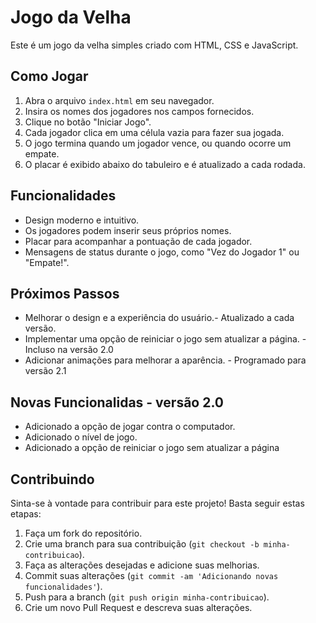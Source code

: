 # Jogo da Velha


Este é um jogo da velha simples criado com HTML, CSS e JavaScript.

## Como Jogar

1. Abra o arquivo `index.html` em seu navegador.
2. Insira os nomes dos jogadores nos campos fornecidos.
3. Clique no botão "Iniciar Jogo".
4. Cada jogador clica em uma célula vazia para fazer sua jogada.
5. O jogo termina quando um jogador vence, ou quando ocorre um empate.
6. O placar é exibido abaixo do tabuleiro e é atualizado a cada rodada.

## Funcionalidades

- Design moderno e intuitivo.
- Os jogadores podem inserir seus próprios nomes.
- Placar para acompanhar a pontuação de cada jogador.
- Mensagens de status durante o jogo, como "Vez do Jogador 1" ou "Empate!".

## Próximos Passos

- Melhorar o design e a experiência do usuário.- Atualizado a cada versão.
- Implementar uma opção de reiniciar o jogo sem atualizar a página. - Incluso na versão 2.0
- Adicionar animações para melhorar a aparência. - Programado para versão 2.1

## Novas Funcionalidas - versão 2.0

- Adicionado a opção de jogar contra o computador.
- Adicionado o nível de jogo.
- Adicionado a opção de reiniciar o jogo sem atualizar  a página

## Contribuindo

Sinta-se à vontade para contribuir para este projeto! Basta seguir estas etapas:

1. Faça um fork do repositório.
2. Crie uma branch para sua contribuição (`git checkout -b minha-contribuicao`).
3. Faça as alterações desejadas e adicione suas melhorias.
4. Commit suas alterações (`git commit -am 'Adicionando novas funcionalidades'`).
5. Push para a branch (`git push origin minha-contribuicao`).
6. Crie um novo Pull Request e descreva suas alterações.


